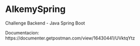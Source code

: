 # AlkemySpring
Challenge Backend - Java Spring Boot
<p>Documentacion: https://documenter.getpostman.com/view/16430441/UVktqYtz</p>
